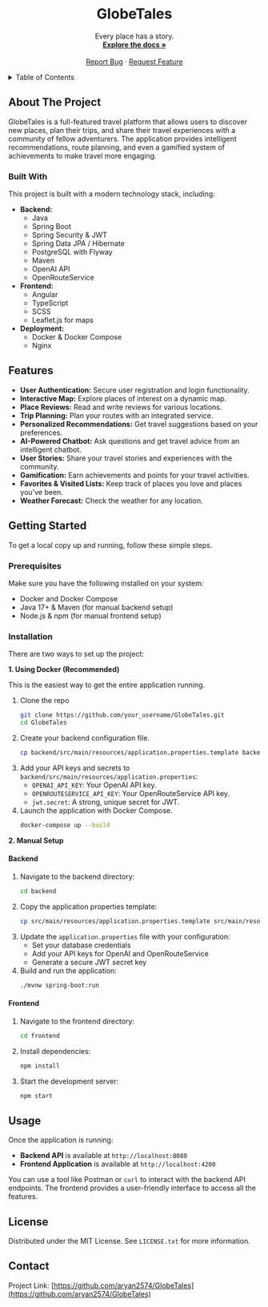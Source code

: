 <!-- Improved README.md for GlobeTales -->
<div align="center">
  <h1 align="center">GlobeTales</h1>
  <p align="center">
    Every place has a story.
    <br />
    <a href="https://github.com/your_username/GlobeTales"><strong>Explore the docs »</strong></a>
    <br />
    <br />
    <a href="https://github.com/your_username/GlobeTales/issues">Report Bug</a>
    ·
    <a href="https://github.com/your_username/GlobeTales/issues">Request Feature</a>
  </p>
</div>

<!-- TABLE OF CONTENTS -->
<details>
  <summary>Table of Contents</summary>
  <ol>
    <li>
      <a href="#about-the-project">About The Project</a>
      <ul>
        <li><a href="#built-with">Built With</a></li>
      </ul>
    </li>
    <li><a href="#features">Features</a></li>
    <li>
      <a href="#getting-started">Getting Started</a>
      <ul>
        <li><a href="#prerequisites">Prerequisites</a></li>
        <li><a href="#installation">Installation</a></li>
      </ul>
    </li>
    <li><a href="#usage">Usage</a></li>
    <li><a href="#contributing">Contributing</a></li>
    <li><a href="#license">License</a></li>
    <li><a href="#contact">Contact</a></li>
  </ol>
</details>

<!-- ABOUT THE PROJECT -->

## About The Project

GlobeTales is a full-featured travel platform that allows users to discover new places, plan their trips, and share their travel experiences with a community of fellow adventurers. The application provides intelligent recommendations, route planning, and even a gamified system of achievements to make travel more engaging.

### Built With

This project is built with a modern technology stack, including:

- **Backend:**
  - Java
  - Spring Boot
  - Spring Security & JWT
  - Spring Data JPA / Hibernate
  - PostgreSQL with Flyway
  - Maven
  - OpenAI API
  - OpenRouteService
- **Frontend:**
  - Angular
  - TypeScript
  - SCSS
  - Leaflet.js for maps
- **Deployment:**
  - Docker & Docker Compose
  - Nginx

<!-- FEATURES -->

## Features

- **User Authentication:** Secure user registration and login functionality.
- **Interactive Map:** Explore places of interest on a dynamic map.
- **Place Reviews:** Read and write reviews for various locations.
- **Trip Planning:** Plan your routes with an integrated service.
- **Personalized Recommendations:** Get travel suggestions based on your preferences.
- **AI-Powered Chatbot:** Ask questions and get travel advice from an intelligent chatbot.
- **User Stories:** Share your travel stories and experiences with the community.
- **Gamification:** Earn achievements and points for your travel activities.
- **Favorites & Visited Lists:** Keep track of places you love and places you've been.
- **Weather Forecast:** Check the weather for any location.

<!-- GETTING STARTED -->

## Getting Started

To get a local copy up and running, follow these simple steps.

### Prerequisites

Make sure you have the following installed on your system:

- Docker and Docker Compose
- Java 17+ & Maven (for manual backend setup)
- Node.js & npm (for manual frontend setup)

### Installation

There are two ways to set up the project:

**1. Using Docker (Recommended)**

This is the easiest way to get the entire application running.

1.  Clone the repo
    ```sh
    git clone https://github.com/your_username/GlobeTales.git
    cd GlobeTales
    ```
2.  Create your backend configuration file.
    ```sh
    cp backend/src/main/resources/application.properties.template backend/src/main/resources/application.properties
    ```
3.  Add your API keys and secrets to `backend/src/main/resources/application.properties`:
    - `OPENAI_API_KEY`: Your OpenAI API key.
    - `OPENROUTESERVICE_API_KEY`: Your OpenRouteService API key.
    - `jwt.secret`: A strong, unique secret for JWT.
4.  Launch the application with Docker Compose.
    ```sh
    docker-compose up --build
    ```

**2. Manual Setup**

#### Backend

1.  Navigate to the backend directory:
    ```bash
    cd backend
    ```
2.  Copy the application properties template:
    ```bash
    cp src/main/resources/application.properties.template src/main/resources/application.properties
    ```
3.  Update the `application.properties` file with your configuration:
    - Set your database credentials
    - Add your API keys for OpenAI and OpenRouteService
    - Generate a secure JWT secret key
4.  Build and run the application:
    ```bash
    ./mvnw spring-boot:run
    ```

#### Frontend

1.  Navigate to the frontend directory:
    ```bash
    cd frontend
    ```
2.  Install dependencies:
    ```bash
    npm install
    ```
3.  Start the development server:
    ```bash
    npm start
    ```

## Usage

Once the application is running:

- **Backend API** is available at `http://localhost:8080`
- **Frontend Application** is available at `http://localhost:4200`

You can use a tool like Postman or `curl` to interact with the backend API endpoints. The frontend provides a user-friendly interface to access all the features.

<!-- LICENSE -->

## License

Distributed under the MIT License. See `LICENSE.txt` for more information.

<!-- CONTACT -->

## Contact

Project Link: [https://github.com/aryan2574/GlobeTales](https://github.com/aryan2574/GlobeTales)
